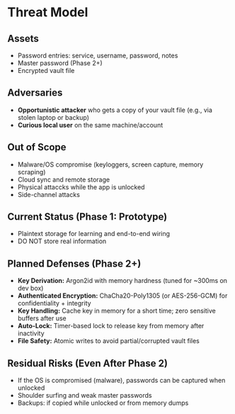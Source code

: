 # Threat Model

## Assets
- Password entries: service, username, password, notes
- Master password (Phase 2+)
- Encrypted vault file

## Adversaries
- **Opportunistic attacker** who gets a copy of your vault file (e.g., via stolen laptop or backup)
- **Curious local user** on the same machine/account

## Out of Scope
- Malware/OS compromise (keyloggers, screen capture, memory scraping)
- Cloud sync and remote storage
- Physical attaccks while the app is unlocked
- Side-channel attacks

## Current Status (Phase 1: Prototype)
- Plaintext storage for learning and end-to-end wiring
- DO NOT store real information

## Planned Defenses (Phase 2+)
- **Key Derivation:** Argon2id with memory hardness (tuned for ~300ms on dev box)
- **Authenticated Encryption:** ChaCha20-Poly1305 (or AES-256-GCM) for confidentiality + integrity
- **Key Handling:** Cache key in memory for a short time; zero sensitive buffers after use
- **Auto-Lock:** Timer-based lock to release key from memory after inactivity
- **File Safety:** Atomic writes to avoid partial/corrupted vault files

## Residual Risks (Even After Phase 2)
- If the OS is compromised (malware), passwords can be captured when unlocked
- Shoulder surfing and weak master passwords
- Backups: if copied while unlocked or from memory dumps